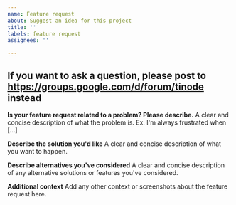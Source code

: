 ```yaml
---
name: Feature request
about: Suggest an idea for this project
title: ''
labels: feature request
assignees: ''

---
```


If you want to ask a question, please post to https://groups.google.com/d/forum/tinode instead
---

**Is your feature request related to a problem? Please describe.**
A clear and concise description of what the problem is. Ex. I'm always frustrated when [...]

**Describe the solution you'd like**
A clear and concise description of what you want to happen.

**Describe alternatives you've considered**
A clear and concise description of any alternative solutions or features you've considered.

**Additional context**
Add any other context or screenshots about the feature request here.
